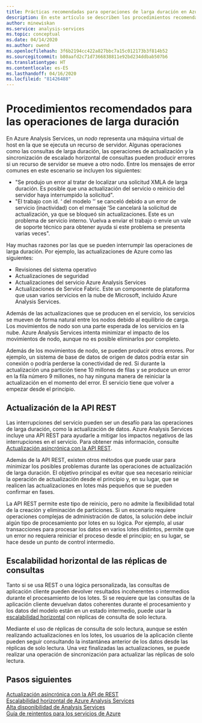 ```yaml
---
title: Prácticas recomendadas para operaciones de larga duración en Azure Analysis Services | Microsoft Docs
description: En este artículo se describen los procedimientos recomendados para las operaciones de larga duración.
author: minewiskan
ms.service: analysis-services
ms.topic: conceptual
ms.date: 04/14/2020
ms.author: owend
ms.openlocfilehash: 3f6b2194cc422a827bbc7a15c012173b3f814b52
ms.sourcegitcommit: b80aafd2c71d7366838811e92bd234ddbab507b6
ms.translationtype: HT
ms.contentlocale: es-ES
ms.lasthandoff: 04/16/2020
ms.locfileid: "81426488"
---
```

# <a name="best-practices-for-long-running-operations"></a>Procedimientos recomendados para las operaciones de larga duración

En Azure Analysis Services, un *nodo* representa una máquina virtual de host en la que se ejecuta un recurso de servidor. Algunas operaciones como las consultas de larga duración, las operaciones de actualización y la sincronización de escalado horizontal de consultas pueden producir errores si un recurso de servidor se mueve a otro nodo. Entre los mensajes de error comunes en este escenario se incluyen los siguientes:

- "Se produjo un error al tratar de localizar una solicitud XMLA de larga duración. Es posible que una actualización del servicio o reinicio del servidor haya interrumpido la solicitud".
- "El trabajo con id. ‘<guid> del modelo '<database>’ se canceló debido a un error de servicio (inactividad) con el mensaje ‘Se cancelará la solicitud de actualización, ya que se bloqueó sin actualizaciones. Este es un problema de servicio interno. Vuelva a enviar el trabajo o envíe un vale de soporte técnico para obtener ayuda si este problema se presenta varias veces".

Hay muchas razones por las que se pueden interrumpir las operaciones de larga duración. Por ejemplo, las actualizaciones de Azure como las siguientes: 
- Revisiones del sistema operativo 
- Actualizaciones de seguridad
- Actualizaciones del servicio Azure Analysis Services
- Actualizaciones de Service Fabric. Este un componente de plataforma que usan varios servicios en la nube de Microsoft, incluido Azure Analysis Services.

Además de las actualizaciones que se producen en el servicio, los servicios se mueven de forma natural entre los nodos debido al equilibrio de carga. Los movimientos de nodo son una parte esperada de los servicios en la nube. Azure Analysis Services intenta minimizar el impacto de los movimientos de nodo, aunque no es posible eliminarlos por completo. 

Además de los movimientos de nodo, se pueden producir otros errores. Por ejemplo, un sistema de base de datos de origen de datos podría estar sin conexión o podría perderse la conectividad de red. Si durante la actualización una partición tiene 10 millones de filas y se produce un error en la fila número 9 millones, no hay ninguna manera de reiniciar la actualización en el momento del error. El servicio tiene que volver a empezar desde el principio. 

## <a name="refresh-rest-api"></a>Actualización de la API REST

Las interrupciones del servicio pueden ser un desafío para las operaciones de larga duración, como la actualización de datos. Azure Analysis Services incluye una API REST para ayudarle a mitigar los impactos negativos de las interrupciones en el servicio. Para obtener más información, consulte [Actualización asincrónica con la API REST](analysis-services-async-refresh.md).
 
Además de la API REST, existen otros métodos que puede usar para minimizar los posibles problemas durante las operaciones de actualización de larga duración. El objetivo principal es evitar que sea necesario reiniciar la operación de actualización desde el principio y, en su lugar, que se realicen las actualizaciones en lotes más pequeños que se pueden confirmar en fases. 
 
La API REST permite este tipo de reinicio, pero no admite la flexibilidad total de la creación y eliminación de particiones. Si un escenario requiere operaciones complejas de administración de datos, la solución debe incluir algún tipo de procesamiento por lotes en su lógica. Por ejemplo, al usar transacciones para procesar los datos en varios lotes distintos, permite que un error no requiera reiniciar el proceso desde el principio; en su lugar, se hace desde un punto de control intermedio. 
 
## <a name="scale-out-query-replicas"></a>Escalabilidad horizontal de las réplicas de consultas

Tanto si se usa REST o una lógica personalizada, las consultas de aplicación cliente pueden devolver resultados incoherentes o intermedios durante el procesamiento de los lotes. Si se requiere que las consultas de la aplicación cliente devuelvan datos coherentes durante el procesamiento y los datos del modelo están en un estado intermedio, puede usar la [escalabilidad horizontal](analysis-services-scale-out.md) con réplicas de consulta de solo lectura.

Mediante el uso de réplicas de consulta de solo lectura, aunque se estén realizando actualizaciones en los lotes, los usuarios de la aplicación cliente pueden seguir consultando la instantánea anterior de los datos desde las réplicas de solo lectura. Una vez finalizadas las actualizaciones, se puede realizar una operación de sincronización para actualizar las réplicas de solo lectura.


## <a name="next-steps"></a>Pasos siguientes

[Actualización asincrónica con la API de REST](analysis-services-async-refresh.md)  
[Escalabilidad horizontal de Azure Analysis Services](analysis-services-scale-out.md)  
[Alta disponibilidad de Analysis Services](analysis-services-bcdr.md)  
[Guía de reintentos para los servicios de Azure](https://docs.microsoft.com/azure/architecture/best-practices/retry-service-specific)   

